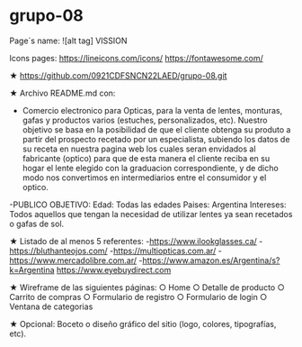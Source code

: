 # grupo-08

Page´s name: ![alt tag] VISSION

Icons pages:
https://lineicons.com/icons/
https://fontawesome.com/

★ https://github.com/0921CDFSNCN22LAED/grupo-08.git

★ Archivo README.md con:

- Comercio electronico para Opticas, para la venta de lentes, monturas, gafas y productos varios (estuches, personalizados, etc).
  Nuestro objetivo se basa en la posibilidad de que el cliente
  obtenga su produto a partir del prospecto recetado por un especialista, subiendo los datos de su receta en nuestra pagina web los cuales seran envidados al fabricante (optico) para que de esta manera el cliente reciba en su hogar el lente elegido con la graduacion correspondiente, y de dicho modo nos convertimos en intermediarios entre el consumidor y el optico.

-PUBLICO OBJETIVO: Edad: Todas las edades
Paises: Argentina
Intereses: Todos aquellos que tengan la necesidad de utilizar lentes ya sean recetados o gafas de sol.

★ Listado de al menos 5 referentes: -https://www.ilookglasses.ca/ -https://bluthanteojos.com/ -https://multiopticas.com.ar/ -https://www.mercadolibre.com.ar/ -https://www.amazon.es/Argentina/s?k=Argentina
https://www.eyebuydirect.com

★ Wireframe de las siguientes páginas:
○ Home
○ Detalle de producto
○ Carrito de compras
○ Formulario de registro
○ Formulario de login
○ Ventana de categorias

★ Opcional: Boceto o diseño gráfico del sitio (logo, colores, tipografías, etc).
